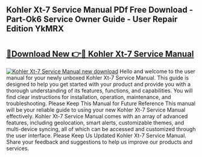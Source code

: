 ## Kohler Xt-7 Service Manual PDf Free Download - Part-Ok6 Service Owner Guide - User Repair Edition YkMRX

# <h2><a href="http://bc23247.oget.top/?id=Kohler+Xt-7+Service+Manual">🔗Download New 👉🔴 Kohler Xt-7 Service Manual</a></h2>

[![Kohler Xt-7 Service Manual new download](https://i.imgur.com/5g1atiW.png)](http://bc23247.oget.top/?id=Kohler+Xt-7+Service+Manual)
Hello and welcome to the user manual for your newly unboxed Kohler Xt-7 Service Manual. This guide is designed to help you get started with your product and provide you with a thorough understanding of its features, functions, and capabilities. You will find clear instructions for installation, operation, maintenance, and troubleshooting. Please Keep This Manual for Future Reference This manual will be your reliable guide to using your new Kohler Xt-7 Service Manual effectively. Kohler Xt-7 Service Manual comes with an array of advanced features, including geolocation, smart alerts, customizable themes, and multi-device syncing, all of which can be accessed and customized through the user interface. Please Keep Us Updated Kohler Xt-7 Service Manual. Share your feedback and suggestions to help us improve our products and services.

